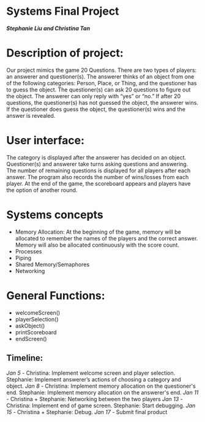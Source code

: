 # Systems Final Project

**_Stephanie Liu and Christina Tan_**

# Description of project: 
Our project mimics the game 20 Questions. There are two types of players: an answerer and questioner(s). The answerer thinks of an object from one of the following categories: Person, Place, or Thing, and the questioner has to guess the object. The questioner(s) can ask 20 questions to figure out the object. The answerer can only reply with “yes” or “no.” If after 20 questions, the questioner(s) has not guessed the object, the answerer wins. If the questioner does guess the object, the questioner(s) wins and the answer is revealed.

# User interface:
The category is displayed after the answerer has decided on an object. Questioner(s) and answerer take turns asking questions and answering. The number of remaining questions is displayed for all players after each answer. The program also records the number of wins/losses from each player. At the end of the game, the scoreboard appears and players have the option of another round. 

# Systems concepts
- Memory Allocation: 
  At the beginning of the game, memory will be allocated to remember the names of the players and the correct answer. Memory will also be allocated continuously with the score count.
- Processes
- Piping
- Shared Memory/Semaphores
- Networking

# General Functions:
- welcomeScreen()
- playerSelection()
- askObject()
- printScoreboard
- endScreen()

## Timeline:
_Jan 5 -_
  Christina: Implement welcome screen and player selection.
  Stephanie: Implement answerer’s actions of choosing a category and object.
_Jan 8 -_
  Christina: Implement memory allocation on the questioner's end.
  Stephanie: Implement memory allocation on the answerer's end.
_Jan 11 -_
  Christina + Stephanie: Networking between the two players 
_Jan 13 -_
  Christina: Implement end of game screen.
  Stephanie: Start debugging.
_Jan 15 -_
  Christina + Stephanie: Debug.
_Jan 17 -_
Submit final product
